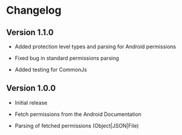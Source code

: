 # Changelog

## Version 1.1.0

* Added protection level types and parsing for Android permissions

* Fixed bug in standard permissions parsing

* Added testing for CommonJs

## Version 1.0.0

* Initial release

* Fetch permissions from the Android Documentation

* Parsing of fetched permissions (Object|JSON|File)
